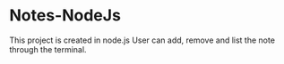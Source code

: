 # Notes-NodeJs
This project is created in node.js User can add, remove and list the note through the terminal.
